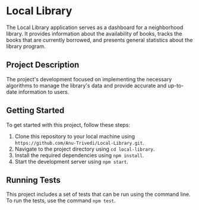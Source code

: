 # Local Library

The Local Library application serves as a dashboard for a neighborhood library. It provides information about the availability of books, tracks the books that are currently borrowed, and presents general statistics about the library program.

## Project Description

The project's development focused on implementing the necessary algorithms to manage the library's data and provide accurate and up-to-date information to users. 

## Getting Started

To get started with this project, follow these steps:

1. Clone this repository to your local machine using `https://github.com/Anu-Trivedi/Local-Library.git`.
2. Navigate to the project directory using `cd local-library`.
3. Install the required dependencies using `npm install`.
4. Start the development server using `npm start`.

## Running Tests

This project includes a set of tests that can be run using the command line. To run the tests, use the command `npm test`.
